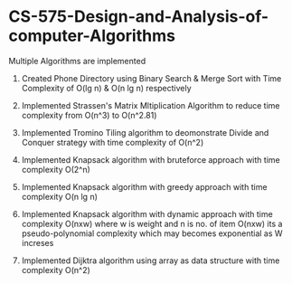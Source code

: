 # CS-575-Design-and-Analysis-of-computer-Algorithms

Multiple Algorithms are implemented
1. Created Phone Directory using Binary Search & Merge Sort with Time Complexity of O(lg n) & O(n lg n) respectively

2. Implemented Strassen's Matrix Mltiplication Algorithm to reduce time complexity from O(n^3) to O(n^2.81) 

3. Implemented Tromino Tiling algorithm to deomonstrate Divide and Conquer strategy with time complexity of O(n^2)

4. Implemented Knapsack algorithm with bruteforce approach with time complexity O(2^n)

5. Implemented Knapsack algorithm with greedy approach with time complexity O(n lg n)

6. Implemented Knapsack algorithm with dynamic approach with time complexity O(nxw) where w is weight and n is no. of item
   O(nxw) its a pseudo-polynomial complexity which may becomes exponential as W increses

7. Implemented Dijktra algorithm using array as data structure with time complexity O(n^2)  
